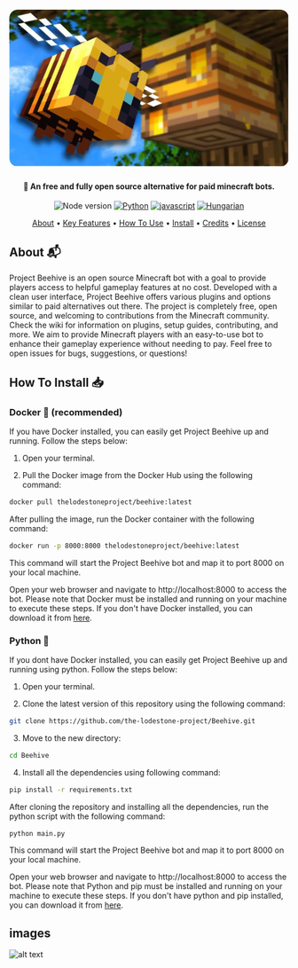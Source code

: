 <file-attachment-contents filename="README.md">

<h1 align="center">
  <br>
  <a href="https://github.com/SilkePilon/lodestone/"><img src="assets/9990F441-DB4B-4BE1-AAE6-2E8A3EBC5D12.png" alt="Lodestone" width="560"></a>
  <br>
</h1>

<h4 align="center">🤖 An free and fully open source alternative for paid minecraft bots.</h4>

<p align="center">
    <img alt="Node version" src="https://img.shields.io/static/v1?label=node&message=%20%3E=18.0.0&logo=node.js&color=2334D058" />
      <a href="https://python.org/"><img src="https://img.shields.io/badge/Python-FFD43B?logo=python&logoColor=blue" alt="Python"></a>
  <a href="https://github.com/reworkd/AgentGPT/blob/master/docs/README.zh-HANS.md"><img src="https://img.shields.io/badge/JavaScript-323330?logo=minecraft&logoColor=F7DF1E" alt="javascript"></a>
  <a href="soon!"><img src="https://img.shields.io/badge/Discord-5865F2?logo=discord&logoColor=white" alt="Hungarian"></a>
</p>

<p align="center">
  <a href="#about">About</a> •
  <a href="#key-features">Key Features</a> •
  <a href="#how-to-use">How To Use</a> •
  <a href="#how-to-install">Install</a> •
  <a href="#credits">Credits</a> •
  <a href="#license">License</a>
</p>

<!-- ![screenshot](https://raw.githubusercontent.com/SilkePilon/youdotcom/main/assets/images/YouDotCom.jpg) -->

## About 📬

Project Beehive is an open source Minecraft bot with a goal to provide players access to helpful gameplay features at no cost. Developed with a clean user interface, Project Beehive offers various plugins and options similar to paid alternatives out there. The project is completely free, open source, and welcoming to contributions from the Minecraft community. Check the wiki for information on plugins, setup guides, contributing, and more. We aim to provide Minecraft players with an easy-to-use bot to enhance their gameplay experience without needing to pay. Feel free to open issues for bugs, suggestions, or questions!



## How To Install 📥

### Docker 🐳 (recommended)
If you have Docker installed, you can easily get Project Beehive up and running. Follow the steps below:

1. Open your terminal.

2. Pull the Docker image from the Docker Hub using the following command:

```bash
docker pull thelodestoneproject/beehive:latest
```

After pulling the image, run the Docker container with the following command:

```bash
docker run -p 8000:8000 thelodestoneproject/beehive:latest
```
This command will start the Project Beehive bot and map it to port 8000 on your local machine.

Open your web browser and navigate to http://localhost:8000 to access the bot.
Please note that Docker must be installed and running on your machine to execute these steps. If you don't have Docker installed, you can download it from [here](https://docs.docker.com/get-docker/).

### Python 🐍
If you dont have Docker installed, you can easily get Project Beehive up and running using python. Follow the steps below:

1. Open your terminal.

2. Clone the latest version of this repository using the following command:

```bash
git clone https://github.com/the-lodestone-project/Beehive.git
```

3. Move to the new directory:
```bash
cd Beehive
```

4. Install all the dependencies using following command:
```bash
pip install -r requirements.txt
```
After cloning the repository and installing all the dependencies, run the python script with the following command:

```bash
python main.py
```
This command will start the Project Beehive bot and map it to port 8000 on your local machine.

Open your web browser and navigate to http://localhost:8000 to access the bot.
Please note that Python and pip must be installed and running on your machine to execute these steps. If you don't have python and pip installed, you can download it from [here](https://www.python.org/downloads/).


## images

![alt text](https://i.imgur.com/RRHOgzp.png)

</file-attachment-contents>
